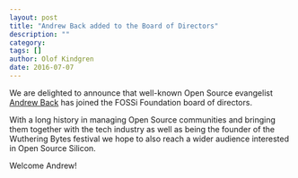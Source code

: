 ```yaml
---
layout: post
title: "Andrew Back added to the Board of Directors"
description: ""
category:
tags: []
author: Olof Kindgren
date: 2016-07-07
---
```


We are delighted to announce that well-known Open Source evangelist [Andrew Back](/organization#andrew) has joined the FOSSi Foundation board of directors.

With a long history in managing Open Source communities and bringing them together with the tech industry as well as being the founder of the Wuthering Bytes festival we hope to also reach a wider audience interested in Open Source Silicon.

Welcome Andrew!

